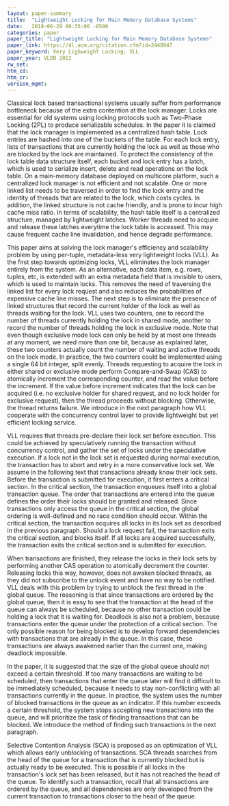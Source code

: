 ```yaml
---
layout: paper-summary
title:  "Lightweight Locking for Main Memory Database Systems"
date:   2018-06-29 00:35:00 -0500
categories: paper
paper_title: "Lightweight Locking for Main Memory Database Systems"
paper_link: https://dl.acm.org/citation.cfm?id=2448947
paper_keyword: Very Lighweight Locking; VLL
paper_year: VLDB 2012
rw_set:
htm_cd:
htm_cr:
version_mgmt:
---
```


Classical lock based transactional systems usually suffer from performance bottleneck because of the extra contention
at the lock manager. Locks are essential for old systems using locking protocols such as Two-Phase Locking (2PL) to
produce serializable schedules. In the paper it is claimed that the lock manager is implemented as a centralized 
hash table. Lock entries are hashed into one of the buckets of the table. For each lock entry, lists of transactions 
that are currently holding the lock as well as those who are blocked by the lock are maintained. To protect the consistency
of the lock table data structure itself, each bucket and lock entry has a latch, which is used to serialize insert, delete
and read operations on the lock table. On a main-memory database deployed on multicore platform, such a centralized 
lock manager is not efficient and not scalable. One or more linked list needs to be traversed in order to find the 
lock entry and the identity of threads that are related to the lock, which costs cycles. In addition, the linked structure
is not cache friendly, and is prone to incur high cache miss ratio. In terms of scalability, the hash table itself is 
a centralized structure, managed by lightweight latches. Worker threads need to acquire and release these latches everytime
the lock table is accessed. This may cause frequent cache line invalidation, and hence degrade performance.

This paper aims at solving the lock manager's efficiency and scalability problem by using per-tuple, metadata-less 
very lightweight locks (VLL). As the first step towards optimizing locks, VLL eliminates the lock manager entirely 
from the system. As an alternative, each data item, e.g. rows, tuples, etc, is extended with an extra metadata field 
that is invisible to users, which is used to maintain locks. This removes the need of traversing the linked list
for every lock request and also reduces the probabilities of expensive cache line misses. The next step is to eliminate
the presence of linked structures that record the current holder of the lock as well as threads waiting for the lock.
VLL uses two counters, one to record the number of threads currently holding the lock in shared mode, another to record
the number of threads holding the lock in exclusive mode. Note that even though exclusive mode lock can only be held by 
at most one threads at any moment, we need more than one bit, because as explained later, these two counters actually
count the number of waiting and active threads on the lock mode. In practice, the two counters could be implemented 
using a single 64 bit integer, split evenly. Threads requesting to acquire the lock in either shared or exclusive mode 
perform Compare-and-Swap (CAS) to atomically increment the corresponding counter, and read the value before the increment.
If the value before increment indicates that the lock can be acquired (i.e. no exclusive holder for shared request, and no
lock holder for exclusive request), then the thread proceeds without blocking. Otherwise, the thread returns failure.
We introduce in the next paragraph how VLL cooperate with the concurrency control layer to provide lightweight but yet
efficient locking service.

VLL requires that threads pre-declare their lock set before execution. This could be achieved by speculatively running the
transaction without concurrency control, and gather the set of locks under the speculative execution. If a lock not in
the lock set is requested during normal execution, the transaction has to abort and retry in a more conservative lock set.
We assume in the following text that transactions already know their lock sets. Before the transaction is submitted for 
execution, it first enters a critical section. In the critical section, the transaction enqueues itself into a global
transaction queue. The order that transactions are entered into the queue defines the order their locks should be 
granted and released. Since transactions only access the queue in the critical section, the global ordering is well-defined
and no race condition should occur. Within the critical section, the transaction acquires all locks in its lock set
as described in the previous paragraph. Should a lock request fail, the transaction exits the critical section, and blocks
itself. If all locks are acquired successfully, the transaction exits the critical section and is submitted for execution.

When transactions are finished, they release the locks in their lock sets by performing another CAS operation to atomically
decrement the counter. Releasing locks this way, however, does not awaken blocked threads, as they did not subscribe to the
unlock event and have no way to be notified. VLL deals with this problem by trying to unblock the first thread in the global
queue. The reasoning is that since transactions are ordered by the global queue, then it is easy to see that the transaction 
at the head of the queue can always be scheduled, because no other transaction could be holding a lock that it is waiting for.
Deadlock is also not a problem, because transactions enter the queue under the protection of a critical section. The only possible
reason for being blocked is to develop forward dependencies with transactions that are already in the queue. In this case,
these transactions are always awakened earlier than the current one, making deadlock impossible.

In the paper, it is suggested that the size of the global queue should not exceed a certain threshold. If too many
transactions are waiting to be scheduled, then transactions that enter the queue later will find it difficult to be 
immediately scheduled, because it needs to stay non-conflicting with all transactions currently in the queue. 
In practice, the system uses the number of blocked transactions in the queue as an indicator. If this number exceeds a 
certain threshold, the system stops accepting new transactions into the queue, and will prioritize the task of finding 
transactions that can be blocked. We introduce the method of finding such transactions in the next paragraph.

Selective Contention Analysis (SCA) is proposed as an optimization of VLL which allows early unblocking of transactions. 
SCA threads searches from the head of the queue for a transaction that is currently blocked but is actually ready to
be executed. This is possible if all locks in the transaction's lock set has been released, but it has not reached 
the head of the queue. To identify such a transaction, recall that all transactions are ordered by the queue, and 
all dependencies are only developed from the current transaction to transactions closer to the head of the queue. 